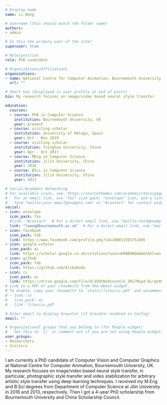 ```yaml
---
# Display name
name: Li Wang

# Username (this should match the folder name)
authors:
- admin

# Is this the primary user of the site?
superuser: true

# Role/position
role: PhD candidate

# Organizations/Affiliations
organizations:
- name: National Centre for Computer Animation, Bournemouth University, UK
  url: ""

# Short bio (displayed in user profile at end of posts)
bio: My research focuses on image/video based neural style transfer.

education:
  courses:
  - course: PhD in Computer Science
    institution: Bournemouth University, UK
    year: present
  - course: visiting scholar
    institution: University of Malaga, Spain
    year: Oct - Nov 2019
  - course: visiting scholar
    institution: Tsinghua University, China
    year: Apr - Oct 2017
  - course: MEng in Computer Science
    institution: Jilin University, China
    year: 2016
  - course: BSci in Computer Science
    institution: Jilin University, China
    year: 2013

# Social/Academic Networking
# For available icons, see: https://sourcethemes.com/academic/docs/page-builder/#icons
#   For an email link, use "fas" icon pack, "envelope" icon, and a link in the
#   form "mailto:your-email@example.com" or "#contact" for contact widget.
social:
- icon: envelope
  icon_pack: fas
  #link: '#contact'  # For a direct email link, use "mailto:test@example.org".
  link: "lwang@bournemouth.ac.uk"  # For a direct email link, use "mailto:test@example.org".
- icon: facebook
  icon_pack: fab
  link: https://www.facebook.com/profile.php?id=100013393752495
- icon: google-scholar
  icon_pack: ai
  link: https://scholar.google.co.uk/citations?user=KKNBDWQAAAAJ&hl=en
- icon: github
  icon_pack: fab
  link: https://github.com/Alibabade
- icon: cv
  icon_pack: ai 
  link: https://drive.google.com/file/d/1DdtNzOsvsnolX_3H1lMup4-DLrqzm0-Q/view?usp=sharing
# Link to a PDF of your resume/CV from the About widget.
# To enable, copy your resume/CV to `static/files/cv.pdf` and uncomment the lines below.
# - icon: cv
#   icon_pack: ai
#   link: files/cv.pdf

# Enter email to display Gravatar (if Gravatar enabled in Config)
email: ""

# Organizational groups that you belong to (for People widget)
#   Set this to `[]` or comment out if you are not using People widget.
user_groups:
- Researchers
- Visitors
---
```


I am currently a PhD candidate of Computer Vision and Computer Graphics at National Centre for Computer Animation, Bournemouth University, UK. My research focuses on image/video based neural style transfer, in particular, photographic style transfer and video stabilization for arbitrary artistic style transfer using deep learning techniques. I received my M.Eng and B.Sci degrees from Department of Computer Science at Jilin University in 2016 and 2013, respectively. Then I got a 4-year PhD scholarship from Bournemouth University and China Scholarship Council.

